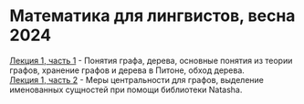 # Математика для лингвистов, весна 2024

[Лекция 1, часть 1](https://github.com/klyshinsky/Math4Linguists2024/blob/main/Lecture_1_1_Graph_and_Tree_Basics_20240401.ipynb) - Понятия графа, дерева, основные понятия из теории графов, хранение графов и дерева в Питоне, обход дерева.  
[Лекция 1, часть 2](https://github.com/klyshinsky/Math4Linguists2024/blob/main/Lecture_1_2_Betweenness_20240401.ipynb) - Меры центральности для графов, выделение именованных сущностей при помощи библиотеки Natasha.


